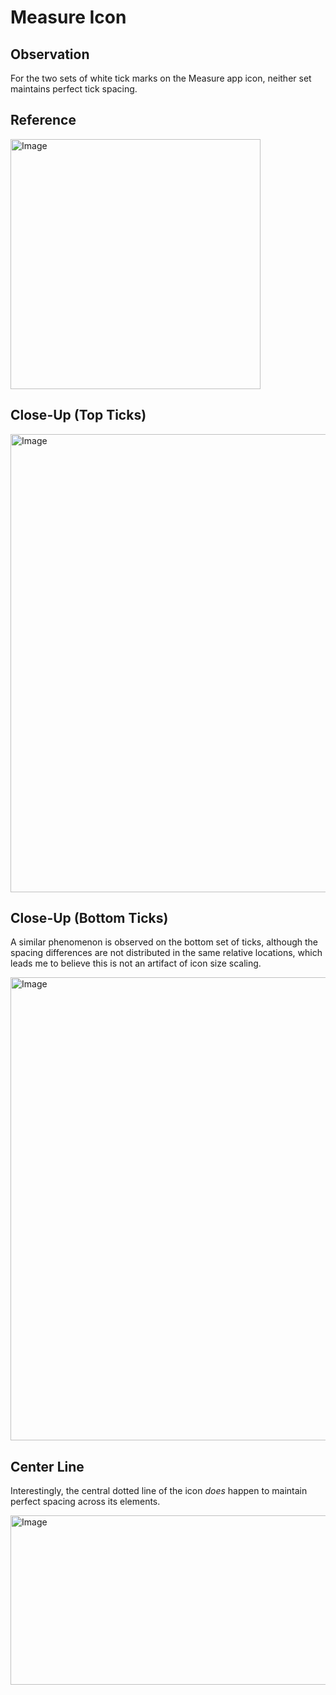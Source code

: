# Measure Icon

## Observation

For the two sets of white tick marks on the Measure app icon, neither set maintains perfect tick spacing.

## Reference

<img width="400" height="400" alt="Image" src="https://github.com/user-attachments/assets/f5ec1d32-a76b-4abd-840f-fd4fa7c93787" />

## Close-Up (Top Ticks)

<img width="1300" height="733" alt="Image" src="https://github.com/user-attachments/assets/86031a60-1c4d-4102-96e9-27ee045554b9" />

## Close-Up (Bottom Ticks)

A similar phenomenon is observed on the bottom set of ticks, although the spacing differences are not distributed in the same relative locations, which leads me to believe this is not an artifact of icon size scaling.

<img width="1300" height="741" alt="Image" src="https://github.com/user-attachments/assets/9c44c8b2-3b3a-45a3-9d31-f1d6f82dec50" />

## Center Line

Interestingly, the central dotted line of the icon _does_ happen to maintain perfect spacing across its elements.

<img width="1300" height="271" alt="Image" src="https://github.com/user-attachments/assets/5a8ed06c-a725-4eb5-b5e6-e7b5641c1f3b" />
